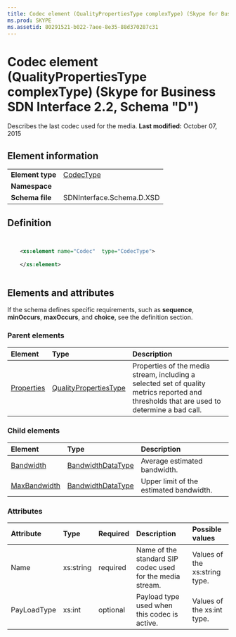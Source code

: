 ```yaml
---
title: Codec element (QualityPropertiesType complexType) (Skype for Business SDN Interface 2.2, Schema "D")
ms.prod: SKYPE
ms.assetid: 80291521-b022-7aee-8e35-88d370287c31
---
```



# Codec element (QualityPropertiesType complexType) (Skype for Business SDN Interface 2.2, Schema "D")
Describes the last codec used for the media. 
 **Last modified:** October 07, 2015
  
    
    


## Element information


|||
|:-----|:-----|
|**Element type**| [CodecType](codectype-complextype.md)|
|**Namespace**||
|**Schema file**|SDNInterface.Schema.D.XSD |
   

## Definition


```XML


    <xs:element name="Codec"  type="CodecType">
    
    </xs:element>
  
```


## Elements and attributes

If the schema defines specific requirements, such as **sequence**, **minOccurs**, **maxOccurs**, and **choice**, see the definition section. 
  
    
    

### Parent elements



|**Element**|**Type**|**Description**|
|:-----|:-----|:-----|
| [Properties](properties-element-qualitytype-complextype.md)| [QualityPropertiesType](qualitypropertiestype-complextype.md)|Properties of the media stream, including a selected set of quality metrics reported and thresholds that are used to determine a bad call. |
   

### Child elements



|**Element**|**Type**|**Description**|
|:-----|:-----|:-----|
| [Bandwidth](bandwidth-element-codectype-complextype.md)| [BandwidthDataType](bandwidthdatatype-simpletype.md)|Average estimated bandwidth. |
| [MaxBandwidth](maxbandwidth-element.md)| [BandwidthDataType](bandwidthdatatype-simpletype.md)|Upper limit of the estimated bandwidth. |
   

### Attributes



|**Attribute**|**Type**|**Required**|**Description**|**Possible values**|
|:-----|:-----|:-----|:-----|:-----|
|Name |xs:string |required |Name of the standard SIP codec used for the media stream. |Values of the xs:string type. |
|PayLoadType |xs:int |optional |Payload type used when this codec is active. |Values of the xs:int type. |
   

